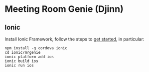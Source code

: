 # Meeting Room Genie (Djinn)

## Ionic

Install Ionic Framework, follow the steps to [get started](http://ionicframework.com/getting-started/), in particular:

    npm install -g cordova ionic 
    cd ionic/mrgenie
    ionic platform add ios
    ionic build ios
    ionic run ios
